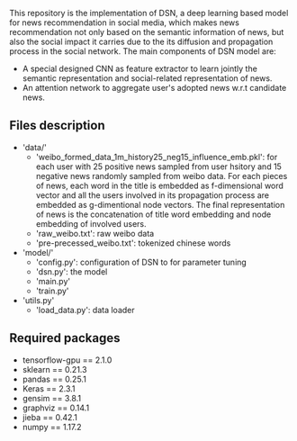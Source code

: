This repository is the implementation of DSN, a deep learning based model for news recommendation in social media,
which makes news recommendation not only based on the semantic information of news, but also the social impact it carries
due to the its diffusion and propagation process in the social network. The main components of DSN model are:
- A special designed CNN as feature extractor to learn jointly the semantic representation and social-related representation of news.
- An attention network to aggregate user's adopted news w.r.t candidate news.




Files description
---
- 'data/'
    - 'weibo_formed_data_1m_history25_neg15_influence_emb.pkl': for each user with 25 positive news sampled from user hsitory and 15 negative news randomly sampled from weibo data. 
    For each pieces of news, each word in the title is embedded as f-dimensional word vector and all the users involved in its propagation process are embedded as g-dimentional node vectors.
    The final representation of news is the concatenation of title word embedding and node embedding of involved users.
    - 'raw_weibo.txt': raw weibo data
    - 'pre-precessed_weibo.txt': tokenized chinese words
- 'model/'
    - 'config.py': configuration of DSN to for parameter tuning
    - 'dsn.py': the model
    - 'main.py'
    - 'train.py'
- 'utils.py'
    - 'load_data.py': data loader

Required packages
---
- tensorflow-gpu == 2.1.0
- sklearn == 0.21.3
- pandas == 0.25.1
- Keras == 2.3.1
- gensim == 3.8.1
- graphviz == 0.14.1
- jieba == 0.42.1
- numpy == 1.17.2

